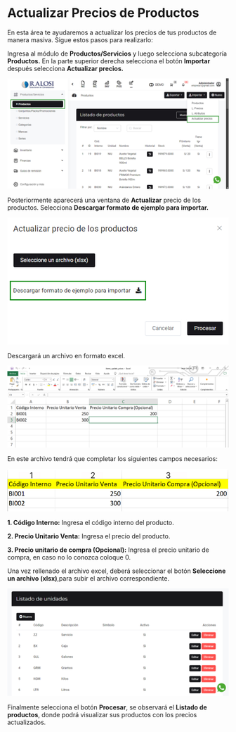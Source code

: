 # Actualizar Precios de Productos


En esta área te ayudaremos a actualizar los precios de tus productos de manera masiva. Sigue estos pasos para realizarlo:

Ingresa al módulo de **Productos/Servicios** y luego selecciona subcategoría **Productos.** En la parte superior derecha selecciona el botón **Importar** después selecciona **Actualizar precios.**

![Alt text](img/Actualizar-Precios-Importar-Masivamente_01.jpg)

Posteriormente aparecerá una ventana de **Actualizar** precio de los productos. Selecciona **Descargar formato de ejemplo para importar.**

![Alt text](img/Actualizar-Precios-Importar-Masivamente_02.jpg)

Descargará un archivo en formato excel.

![Alt text](img/Actualizar-Precios-Importar-Masivamente_03.jpg)

En este archivo tendrá que completar los siguientes campos necesarios:

![Alt text](img/Actualizar-Precios-Importar-Masivamente_04.jpg)

**1.  Código Interno:** Ingresa el código interno del producto.

**2.  Precio Unitario Venta:** Ingresa el precio del producto.

**3.  Precio unitario de compra (Opcional):** Ingresa el precio unitario de compra, en caso no lo conozca coloque 0.

Una vez rellenado el archivo excel, deberá seleccionar el botón **Seleccione un archivo (xlsx)**,para subir el archivo correspondiente.

![Alt text](img/Importar-masivamente_05.jpg)

Finalmente selecciona el botón **Procesar**, se observará el **Listado de productos**, donde podrá visualizar sus productos con los precios actualizados.
